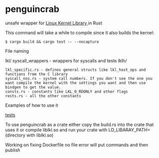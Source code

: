# penguincrab

unsafe wrapper for [Linux Kernel Library ](https://github.com/lkl/linux.git) in Rust


This command will take a while to compile since it also builds the kernel:
``` 
$ cargo build && cargo test -- --nocapture
```

File naming


lkl/
    syscall_wrappers - wrappers for syscalls and tests
    lklh/

	lkl_specific.rs - defines general structs like lkl_host_ops and functions from the C library
	syscall_nos.rs - system call numbers. If you don't see the one you want compile the kernel with the settings you want and then use bindgen to get the value.
	consts.rs - constants like LKL_O_RDONLY and other flags
	rests.rs - all the other constants

Examples of how to use it

[tests](https://github.com/docfate111/penguincrab/blob/main/src/lib.rs#L192)

To use penguincrab as a crate either copy the build.rs into the crate that uses it or compile liblkl.so and run your crate with LD_LIBARAY_PATH=(directory with liblkl.so)

Working on fixing Dockerfile no file error will put commands and then publish
